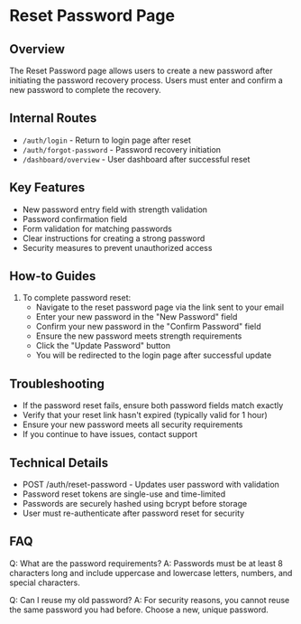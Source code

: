 # Reset Password Page

## Overview
The Reset Password page allows users to create a new password after initiating the password recovery process. Users must enter and confirm a new password to complete the recovery.

## Internal Routes
- `/auth/login` - Return to login page after reset
- `/auth/forgot-password` - Password recovery initiation
- `/dashboard/overview` - User dashboard after successful reset

## Key Features
- New password entry field with strength validation
- Password confirmation field
- Form validation for matching passwords
- Clear instructions for creating a strong password
- Security measures to prevent unauthorized access

## How-to Guides
1. To complete password reset:
   - Navigate to the reset password page via the link sent to your email
   - Enter your new password in the "New Password" field
   - Confirm your new password in the "Confirm Password" field
   - Ensure the new password meets strength requirements
   - Click the "Update Password" button
   - You will be redirected to the login page after successful update

## Troubleshooting
- If the password reset fails, ensure both password fields match exactly
- Verify that your reset link hasn't expired (typically valid for 1 hour)
- Ensure your new password meets all security requirements
- If you continue to have issues, contact support

## Technical Details
- POST /auth/reset-password - Updates user password with validation
- Password reset tokens are single-use and time-limited
- Passwords are securely hashed using bcrypt before storage
- User must re-authenticate after password reset for security

## FAQ
Q: What are the password requirements?
A: Passwords must be at least 8 characters long and include uppercase and lowercase letters, numbers, and special characters.

Q: Can I reuse my old password?
A: For security reasons, you cannot reuse the same password you had before. Choose a new, unique password.